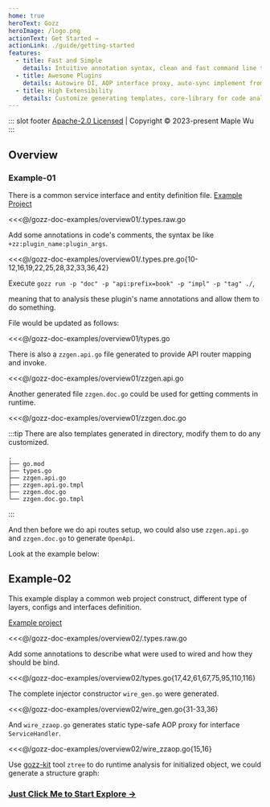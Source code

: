 ```yaml
---
home: true
heroText: Gozz
heroImage: /logo.png
actionText: Get Started →
actionLink: ./guide/getting-started
features:
  - title: Fast and Simple
    details: Intuitive annotation syntax, clean and fast command line tools, runtime-dependencies-free generated codes.
  - title: Awesome Plugins
    details: Autowire DI, AOP interface proxy, auto-sync implement from interface, ORM, API router mapping and so on.
  - title: High Extensibility
    details: Customize generating templates, core-library for code analysis, edit and generate. external .so plugins supported.
---
```



::: slot footer
[Apache-2.0 Licensed](https://github.com/go-zing/gozz/blob/main/LICENSE) | Copyright © 2023-present Maple Wu
:::

## Overview

### Example-01

There is a common service interface and entity definition file.
[Example Project](https://github.com/go-zing/gozz-doc-examples/tree/main/overview01)

<<<@/gozz-doc-examples/overview01/.types.raw.go

Add some annotations in code's comments, the syntax be like `+zz:plugin_name:plugin_args`.

<<<@/gozz-doc-examples/overview01/.types.pre.go{10-12,16,19,22,25,28,32,33,36,42}

Execute `gozz run -p "doc" -p "api:prefix=book" -p "impl" -p "tag" ./`,

meaning that to analysis these plugin's name annotations and allow them to do something.

File would be updated as follows:

<<<@/gozz-doc-examples/overview01/types.go

There is also a `zzgen.api.go` file generated to provide API router mapping and invoke.

<<<@/gozz-doc-examples/overview01/zzgen.api.go

Another generated file `zzgen.doc.go` could be used for getting comments in runtime.

<<<@/gozz-doc-examples/overview01/zzgen.doc.go

:::tip
There are also templates generated in directory, modify them to do any customized.

```
.
├── go.mod
├── types.go
├── zzgen.api.go
├── zzgen.api.go.tmpl
├── zzgen.doc.go
└── zzgen.doc.go.tmpl
```

:::

And then before we do api routes setup, wo could also use `zzgen.api.go` and `zzgen.doc.go` to generate `OpenApi`.

Look at the example below:

<swagger src="https://raw.githubusercontent.com/go-zing/gozz-doc-examples/main/overview01/swagger.json">
</swagger>

## Example-02

This example display a common web project construct,
different type of layers, configs and interfaces definition.

[Example project](https://github.com/go-zing/gozz-doc-examples/tree/main/overview02)

<<<@/gozz-doc-examples/overview02/.types.raw.go

Add some annotations to describe what were used to wired and how they should be bind.

<<<@/gozz-doc-examples/overview02/types.go{17,42,61,67,75,95,110,116}

The complete injector constructor `wire_gen.go` were generated.

<<<@/gozz-doc-examples/overview02/wire_gen.go{31-33,36}

And `wire_zzaop.go` generates static type-safe AOP proxy for interface `ServiceHandler`.

<<<@/gozz-doc-examples/overview02/wire_zzaop.go{15,16}

Use [gozz-kit](https://github.com/go-zing/gozz-kit) tool `ztree` to do runtime analysis for initialized object,
we could generate a structure graph:

<svgx src="https://raw.githubusercontent.com/go-zing/gozz-doc-examples/main/overview02/structure.svg">
</svgx>

### [Just Click Me to Start Explore →](guide)
